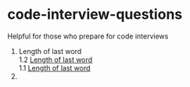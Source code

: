 # code-interview-questions

Helpful for those who prepare for code interviews

1. Length of last word<br>
1.2 [Length of last word](src/main/java/com/asish/interviewpreparations/string/length/LengthOfLastWord.java) <br>
1.1 [Length of last word](src/main/java/com/asish/interviewpreparations/string/length/LengthOfLastWord2.java)
2. 
